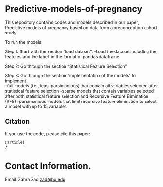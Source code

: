 # Predictive-models-of-pregnancy


This repository contains codes and models described in our paper, Predictive models of pregnancy based on data from a preconception cohort study.

To run the models:

Step 1: Start with the section “load dataset”:
-Load the dataset including the features and the label, in the format of pandas dataframe

Step 2: Go through the section “Statistical Feature Selection” 

Step 3: Go through the section “implementation of the models” to implement  
-full models (i.e., least parsimonious) that contain all variables selected after statistical feature selection
-sparse models that contain variables selected after both statistical feature selection and Recursive Feature Elimination (RFE)
-parsimonious models that limit recursive feature elimination to select a model with up to 15 variables


## Citation

If you use the code, please cite this paper:

```text
@article{
}
```

# Contact Information. 
Email: Zahra Zad <zad@bu.edu>
